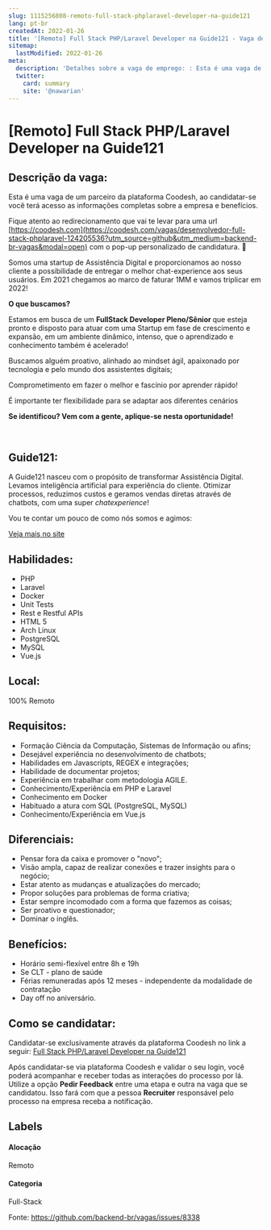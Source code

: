 ```yaml
---
slug: 1115256808-remoto-full-stack-phplaravel-developer-na-guide121
lang: pt-br
createdAt: 2022-01-26
title: '[Remoto] Full Stack PHP/Laravel Developer na Guide121 - Vaga de Emprego'
sitemap:
  lastModified: 2022-01-26
meta:
  description: 'Detalhes sobre a vaga de emprego: : Esta é uma vaga de um parceiro da plataforma Coodesh, ao candidatar-se você terá acesso as informações completas sobre a empresa e benefícios.  Fique atento ao redirecionamento que vai te levar para uma url [https://coodesh.com](https://coodesh.com/vagas/desenvolvedor-full-stack-phplaravel-124205536?utm_source=github&utm_medium=backend-br-vagas&modal=open) com o pop-up personalizado de candidatura. 👋 <p>Somos uma startup de Assistência Digital e proporcionamos ao nosso cliente a possibilidade de entregar o melhor chat-experience aos seus usuários. Em 2021 chegamos ao marco de faturar 1MM e vamos triplicar em 2022!&nbsp;</p> <p></p> <p><strong>O que buscamos? </strong></p> <p>Estamos em busca de um <strong>FullStack Developer Pleno/Sênior </strong>que esteja pronto e disposto para atuar com uma Startup em fase de crescimento e expansão, em um ambiente dinâmico, intenso, que o aprendizado e conhecimento também é acelerado!</p> <p>Buscamos alguém proativo, alinhado ao mindset ágil, apaixonado por tecnologia e pelo mundo dos assistentes digitais;</p> <p>Comprometimento em fazer o melhor e fascínio por aprender rápido!&nbsp;</p> <p>É importante ter flexibilidade para se adaptar aos diferentes cenários</p> <p></p> <p><strong>Se identificou? Vem com a gente, aplique-se nesta oportunidade! </strong></p> <p>&nbsp;</p>'
  twitter:
    card: summary
    site: '@nawarian'
---
```


# [Remoto] Full Stack PHP/Laravel Developer na Guide121

## Descrição da vaga: 
Esta é uma vaga de um parceiro da plataforma Coodesh, ao candidatar-se você terá acesso as informações completas sobre a empresa e benefícios.


Fique atento ao redirecionamento que vai te levar para uma url [https://coodesh.com](https://coodesh.com/vagas/desenvolvedor-full-stack-phplaravel-124205536?utm_source=github&utm_medium=backend-br-vagas&modal=open) com o pop-up personalizado de candidatura. 👋
<p>Somos uma startup de Assistência Digital e proporcionamos ao nosso cliente a possibilidade de entregar o melhor chat-experience aos seus usuários. Em 2021 chegamos ao marco de faturar 1MM e vamos triplicar em 2022!&nbsp;</p>
<p></p>
<p><strong>O que buscamos? </strong></p>
<p>Estamos em busca de um <strong>FullStack Developer Pleno/Sênior </strong>que esteja pronto e disposto para atuar com uma Startup em fase de crescimento e expansão, em um ambiente dinâmico, intenso, que o aprendizado e conhecimento também é acelerado!</p>
<p>Buscamos alguém proativo, alinhado ao mindset ágil, apaixonado por tecnologia e pelo mundo dos assistentes digitais;</p>
<p>Comprometimento em fazer o melhor e fascínio por aprender rápido!&nbsp;</p>
<p>É importante ter flexibilidade para se adaptar aos diferentes cenários</p>
<p></p>
<p><strong>Se identificou? Vem com a gente, aplique-se nesta oportunidade! </strong></p>
<p>&nbsp;</p>

## Guide121: 
 <p>A Guide121 nasceu com o propósito de transformar Assistência Digital. Levamos inteligência artificial para experiência do cliente. Otimizar processos, reduzimos custos e geramos vendas diretas através de chatbots, com uma super <em>chatexperience</em>!&nbsp;</p>
<p>Vou te contar um pouco de como nós somos e agimos:&nbsp;</p><a href='https://coodesh.com/empresas/guide121'>Veja mais no site</a>

 ## Habilidades: 
 - PHP 
- Laravel 
- Docker 
- Unit Tests 
- Rest e Restful APIs 
- HTML 5 
- Arch Linux 
- PostgreSQL 
- MySQL 
- Vue.js
## Local: 
 100% Remoto
## Requisitos: 
 - Formação Ciência da Computação, Sistemas de Informação ou afins; 
- Desejável experiência no desenvolvimento de chatbots; 
- Habilidades em Javascripts, REGEX e integrações; 
- Habilidade de documentar projetos; 
- Experiência em trabalhar com metodologia AGILE. 
- Conhecimento/Experiência em PHP e Laravel 
- Conhecimento em Docker 
- Habituado a atura com SQL (PostgreSQL, MySQL) 
- Conhecimento/Experiência em Vue.js
## Diferenciais: 
 - Pensar fora da caixa e promover o "novo"; 
- Visão ampla, capaz de realizar conexões e trazer insights para o negócio; 
- Estar atento as mudanças e atualizações do mercado; 
- Propor soluções para problemas de forma criativa; 
- Estar sempre incomodado com a forma que fazemos as coisas; 
- Ser proativo e questionador; 
- Dominar o inglês.
## Benefícios: 
 - Horário semi-flexível entre 8h e 19h 
- Se CLT - plano de saúde 
- Férias remuneradas após 12 meses - independente da modalidade de contratação 
- Day off no aniversário.
## Como se candidatar:
Candidatar-se exclusivamente através da plataforma Coodesh no link a seguir: [Full Stack PHP/Laravel Developer na Guide121](https://coodesh.com/vagas/desenvolvedor-full-stack-phplaravel-124205536?utm_source=github&utm_medium=backend-br-vagas&modal=open)


Após candidatar-se via plataforma Coodesh e validar o seu login, você poderá acompanhar e receber todas as interações do processo por lá. Utilize a opção **Pedir Feedback** entre uma etapa e outra na vaga que se candidatou. Isso fará com que a pessoa **Recruiter** responsável pelo processo na empresa receba a notificação.
## Labels
#### Alocação
Remoto
#### Categoria
Full-Stack

Fonte: https://github.com/backend-br/vagas/issues/8338
